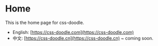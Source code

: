 # Home

This is the home page for css-doodle.

* English: [https://css-doodle.com](https://css-doodle.com)
* 中文: [https://css-doodle.cn](https://css-doodle.cn) ~ coming soon.
